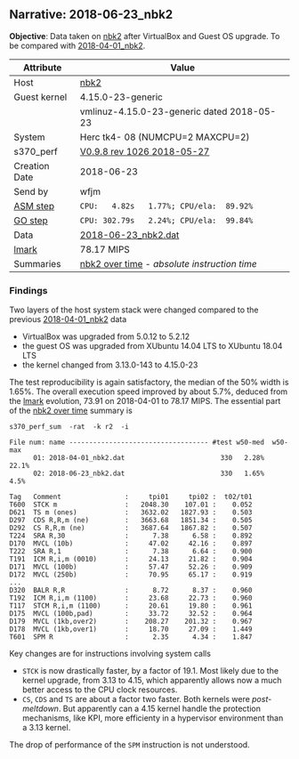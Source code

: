 ## Narrative: 2018-06-23_nbk2

**Objective**: Data taken on [nbk2](hostinfo_nbk2.md) after VirtualBox and Guest OS upgrade.
To be compared with [2018-04-01_nbk2](2018-04-01_nbk2.md).

| Attribute | Value |
| --------- | ----- |
| Host   | [nbk2](hostinfo_nbk2.md) |
| Guest kernel | 4.15.0-23-generic |
|              | vmlinuz-4.15.0-23-generic dated 2018-05-23 |
| System | Herc tk4- 08 (NUMCPU=2 MAXCPU=2) |
| s370_perf | [V0.9.8  rev  1026  2018-05-27](https://github.com/wfjm/s370-perf/blob/0f1260f/codes/s370_perf.asm) |
| Creation Date | 2018-06-23 |
| Send by | wfjm |
| [ASM step](README_narr.md#user-content-asm) | `CPU:   4.82s   1.77%; CPU/ela:  89.92%` |
| [GO step](README_narr.md#user-content-go)   | `CPU: 302.79s   2.24%; CPU/ela:  99.84%` |
| Data | [2018-06-23_nbk2.dat](../data/2018-06-23_nbk2.dat) |
| [lmark](README_narr.md#user-content-lmark) |  78.17 MIPS |
| Summaries | [nbk2 over time](sum_2018-06-23_nbk2_and_old-run.dat) - _absolute instruction time_ |

### <a id="find">Findings</a>
Two layers of the host system stack were changed compared to the previous
[2018-04-01_nbk2](2018-04-01_nbk2.md) data
- VirtualBox was upgraded from 5.0.12 to 5.2.12
- the guest OS was upgraded from XUbuntu 14.04 LTS to XUbuntu 18.04 LTS
- the kernel changed from 3.13.0-143 to 4.15.0-23

The test reproducibility is again satisfactory, the median of the 50% width is
1.65%. The overall execution speed improved by about 5.7%, deduced from the
[lmark](README_narr.md#user-content-lmark) evolution, 73.91 on 2018-04-01 to
78.17 MIPS. The essential part of the
[nbk2 over time](sum_2018-06-23_nbk2_and_old-run.dat) summary is
```
s370_perf_sum  -rat  -k r2  -i 

File num: name ----------------------------------- #test w50-med  w50-max
      01: 2018-04-01_nbk2.dat                        330   2.28%    22.1%
      02: 2018-06-23_nbk2.dat                        330   1.65%     4.5%

Tag   Comment                :     tpi01     tpi02 :  t02/t01
T600  STCK m                 :   2048.30    107.01 :    0.052
D621  TS m (ones)            :   3632.02   1827.93 :    0.503
D297  CDS R,R,m (ne)         :   3663.68   1851.34 :    0.505
D292  CS R,R,m (ne)          :   3687.64   1867.82 :    0.507
T224  SRA R,30               :      7.38      6.58 :    0.892
D170  MVCL (10b)             :     47.02     42.16 :    0.897
T222  SRA R,1                :      7.38      6.64 :    0.900
T191  ICM R,i,m (0010)       :     24.13     21.82 :    0.904
D171  MVCL (100b)            :     57.47     52.26 :    0.909
D172  MVCL (250b)            :     70.95     65.17 :    0.919
...
D320  BALR R,R               :      8.72      8.37 :    0.960
T192  ICM R,i,m (1100)       :     23.68     22.73 :    0.960
T117  STCM R,i,m (1100)      :     20.61     19.80 :    0.961
D175  MVCL (100b,pad)        :     33.72     32.52 :    0.964
D179  MVCL (1kb,over2)       :    208.27    201.32 :    0.967
D178  MVCL (1kb,over1)       :     18.70     27.09 :    1.449
T601  SPM R                  :      2.35      4.34 :    1.847
```

Key changes are for instructions involving system calls
- `STCK` is now drastically faster, by a factor of 19.1. Most likely due to
  the kernel upgrade, from 3.13 to 4.15, which apparently allows now a much
  better access to the CPU clock resources. 
- `CS`, `CDS` and `TS` are about a factor two faster. Both kernels were
  _post-meltdown_. But apparently can a 4.15 kernel handle the protection
  mechanisms, like KPI, more efficienty in a hypervisor environment
  than a 3.13 kernel.

The drop of performance of the `SPM` instruction is not understood.
